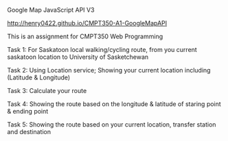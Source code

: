 Google Map JavaScript API V3


http://henry0422.github.io/CMPT350-A1-GoogleMapAPI


This is an assignment for CMPT350 Web Programming

Task 1: For Saskatoon local walking/cycling route, from you current saskatoon location to University of Sasketchewan

Task 2: Using Location service; Showing your current location including (Latitude & Longitude)

Task 3: Calculate your route

Task 4: Showing the route based on the longitude & latitude of staring point & ending point

Task 5: Showing the route based on your current location, transfer station and destination
